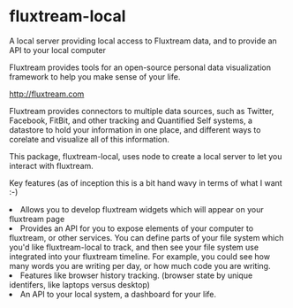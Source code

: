 fluxtream-local
===============

A local server providing local access to Fluxtream data, and to provide an API to your local computer

Fluxtream provides tools for an open-source personal data visualization framework to help you make sense of your life.

http://fluxtream.com

Fluxtream provides connectors to multiple data sources, such as Twitter, Facebook, FitBit, and other tracking and Quantified 
Self systems, a datastore to hold your information in one place, and different ways to corelate and visualize all of this 
information. 

This package, fluxtream-local, uses node to create a local server to let you interact with fluxtream.

Key features (as of inception this is a bit hand wavy in terms of what I want :-)
<li>Allows you to develop fluxtream widgets which will appear on your fluxtream page
<li>Provides an API for you to expose elements of your computer to fluxtream, or other services. You can 
define parts of your file system which you'd like fluxtream-local to track, and then see your file system use 
integrated into your fluxtream timeline. For example, you could see how many words you are writing per day, or how 
much code you are writing.
<li>Features like browser history tracking. (browser state by unique identifers, like laptops versus desktop)

<li>An API to your local system, a dashboard for your life.
